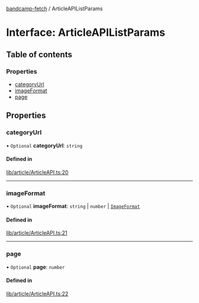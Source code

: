 [bandcamp-fetch](../README.md) / ArticleAPIListParams

# Interface: ArticleAPIListParams

## Table of contents

### Properties

- [categoryUrl](ArticleAPIListParams.md#categoryurl)
- [imageFormat](ArticleAPIListParams.md#imageformat)
- [page](ArticleAPIListParams.md#page)

## Properties

### categoryUrl

• `Optional` **categoryUrl**: `string`

#### Defined in

[lib/article/ArticleAPI.ts:20](https://github.com/patrickkfkan/bandcamp-fetch/blob/eace49c/src/lib/article/ArticleAPI.ts#L20)

___

### imageFormat

• `Optional` **imageFormat**: `string` \| `number` \| [`ImageFormat`](ImageFormat.md)

#### Defined in

[lib/article/ArticleAPI.ts:21](https://github.com/patrickkfkan/bandcamp-fetch/blob/eace49c/src/lib/article/ArticleAPI.ts#L21)

___

### page

• `Optional` **page**: `number`

#### Defined in

[lib/article/ArticleAPI.ts:22](https://github.com/patrickkfkan/bandcamp-fetch/blob/eace49c/src/lib/article/ArticleAPI.ts#L22)
